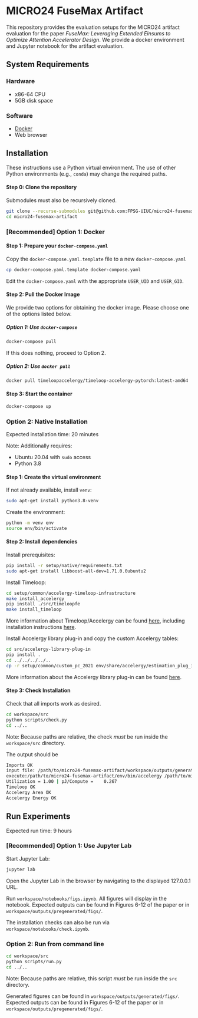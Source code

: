 # MICRO24 FuseMax Artifact

This repository provides the evaluation setups for the MICRO24 artifact
evaluation for the paper *FuseMax: Leveraging Extended Einsums to Optimize
Attention Accelerator Design*. We provide a docker environment and Jupyter
notebook for the artifact evaluation.

## System Requirements

### Hardware

- x86-64 CPU
- 5GB disk space

### Software

- [Docker](https://www.docker.com/products/docker-desktop/)
- Web browser

## Installation

These instructions use a Python virtual environment. The use of other Python
environments (e.g., `conda`) may change the required paths.

#### Step 0: Clone the repository

Submodules must also be recursively cloned.

```bash
git clone --recurse-submodules git@github.com:FPSG-UIUC/micro24-fusemax-artifact.git
cd micro24-fusemax-artifact
```

### [Recommended] Option 1: Docker

#### Step 1: Prepare your `docker-compose.yaml`

Copy the `docker-compose.yaml.template` file to a new `docker-compose.yaml`


```bash
cp docker-compose.yaml.template docker-compose.yaml
```

Edit the `docker-compose.yaml` with the appropriate `USER_UID` and `USER_GID`.

#### Step 2: Pull the Docker Image

We provide two options for obtaining the docker image. Please choose one of the
options listed below.

##### Option 1: Use `docker-compose`

```bash
docker-compose pull
```

If this does nothing, proceed to Option 2.

##### Option 2: Use `docker pull`

```bash
docker pull timeloopaccelergy/timeloop-accelergy-pytorch:latest-amd64
```

#### Step 3: Start the container

```bash
docker-compose up
```


### Option 2: Native Installation

Expected installation time: 20 minutes

Note: Additionally requires:
- Ubuntu 20.04 with `sudo` access
- Python 3.8

#### Step 1: Create the virtual environment

If not already available, install `venv`:
```bash
sudo apt-get install python3.8-venv
```

Create the environment:

```bash
python -m venv env
source env/bin/activate
```

#### Step 2: Install dependencies

Install prerequisites:

```bash
pip install -r setup/native/requirements.txt
sudo apt-get install libboost-all-dev=1.71.0.0ubuntu2
```

Install Timeloop:
```bash
cd setup/common/accelergy-timeloop-infrastructure
make install_accelergy
pip install ./src/timeloopfe
make install_timeloop
```

More information about Timeloop/Accelergy can be found
[here](https://github.com/Accelergy-Project/accelergy-timeloop-infrastructure/),
including installation instructions
[here](https://timeloop.csail.mit.edu/v4/installation).

Install Accelergy library plug-in and copy the custom Accelergy tables:
```bash
cd src/accelergy-library-plug-in
pip install .
cd ../../../../..
cp -r setup/common/custom_pc_2021 env/share/accelergy/estimation_plug_ins/accelergy-library-plugin/library
```

More information about the Accelergy library plug-in can be found
[here](https://github.com/Accelergy-Project/accelergy-library-plug-in).

#### Step 3: Check Installation

Check that all imports work as desired.

```bash
cd workspace/src
python scripts/check.py
cd ../..
```

Note: Because paths are relative, the check *must* be run inside the `workspace/src` directory.

The output should be
```bash
Imports OK
input file: /path/to/micro24-fusemax-artifact/workspace/outputs/generated/check/timeloop/parsed-processed-input.yaml
execute:/path/to/micro24-fusemax-artifact/env/bin/accelergy /path/to/micro24-fusemax-artifact/workspace/outputs/generated/check/timeloop/parsed-processed-input.yaml --oprefix timeloop-model. -o ./ > timeloop-model.accelergy.log 2>&1
Utilization = 1.00 | pJ/Compute =    0.267
Timeloop OK
Accelergy Area OK
Accelergy Energy OK
```

## Run Experiments

Expected run time: 9 hours

### [Recommended] Option 1: Use Jupyter Lab

Start Jupyter Lab:
```bash
jupyter lab
```

Open the Jupyter Lab in the browser by navigating to the displayed 127.0.0.1
URL.

Run `workspace/notebooks/figs.ipynb`.  All figures will display in the
notebook. Expected outputs can be found in Figures 6-12 of the paper or in
`workspace/outputs/pregenerated/figs/`.

The installation checks can also be run via `workspace/notebooks/check.ipynb`.

### Option 2: Run from command line

```bash
cd workspace/src
python scripts/run.py
cd ../..
```

Note: Because paths are relative, this script *must* be run inside the `src` directory.

Generated figures can be found in `workspace/outputs/generated/figs/`.
Expected outputs can be found in Figures 6-12 of the paper or in
`workspace/outputs/pregenerated/figs/`.
